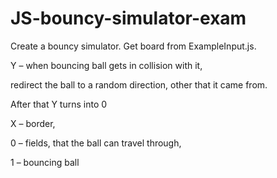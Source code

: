 # JS-bouncy-simulator-exam

Create a bouncy simulator. Get board from ExampleInput.js.

Y – when bouncing ball gets in collision with it, 

redirect the ball to a random direction, other that it came from. 

After that Y turns into 0

X – border,

0 – fields, that the ball can travel through,

1 – bouncing ball

